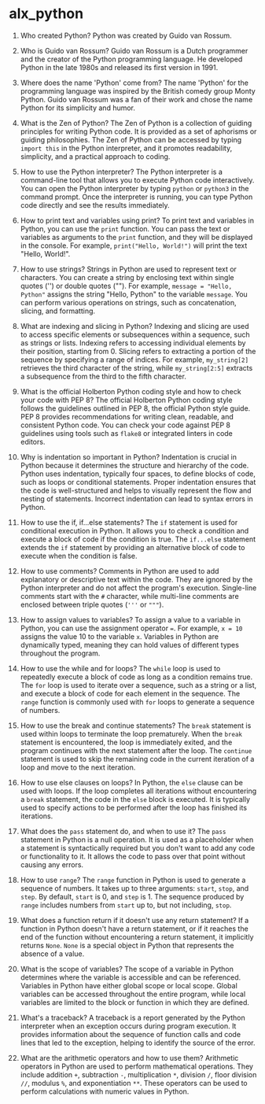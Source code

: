 # alx_python

1. Who created Python?
   Python was created by Guido van Rossum.

2. Who is Guido van Rossum?
   Guido van Rossum is a Dutch programmer and the creator of the Python programming language. He developed Python in the late 1980s and released its first version in 1991.

3. Where does the name 'Python' come from?
   The name 'Python' for the programming language was inspired by the British comedy group Monty Python. Guido van Rossum was a fan of their work and chose the name Python for its simplicity and humor.

4. What is the Zen of Python?
   The Zen of Python is a collection of guiding principles for writing Python code. It is provided as a set of aphorisms or guiding philosophies. The Zen of Python can be accessed by typing `import this` in the Python interpreter, and it promotes readability, simplicity, and a practical approach to coding.

5. How to use the Python interpreter?
   The Python interpreter is a command-line tool that allows you to execute Python code interactively. You can open the Python interpreter by typing `python` or `python3` in the command prompt. Once the interpreter is running, you can type Python code directly and see the results immediately.

6. How to print text and variables using print?
   To print text and variables in Python, you can use the `print` function. You can pass the text or variables as arguments to the `print` function, and they will be displayed in the console. For example, `print("Hello, World!")` will print the text "Hello, World!".

7. How to use strings?
   Strings in Python are used to represent text or characters. You can create a string by enclosing text within single quotes ('') or double quotes (""). For example, `message = "Hello, Python"` assigns the string "Hello, Python" to the variable `message`. You can perform various operations on strings, such as concatenation, slicing, and formatting.

8. What are indexing and slicing in Python?
   Indexing and slicing are used to access specific elements or subsequences within a sequence, such as strings or lists. Indexing refers to accessing individual elements by their position, starting from 0. Slicing refers to extracting a portion of the sequence by specifying a range of indices. For example, `my_string[2]` retrieves the third character of the string, while `my_string[2:5]` extracts a subsequence from the third to the fifth character.

9. What is the official Holberton Python coding style and how to check your code with PEP 8?
   The official Holberton Python coding style follows the guidelines outlined in PEP 8, the official Python style guide. PEP 8 provides recommendations for writing clean, readable, and consistent Python code. You can check your code against PEP 8 guidelines using tools such as `flake8` or integrated linters in code editors.

10. Why is indentation so important in Python?
    Indentation is crucial in Python because it determines the structure and hierarchy of the code. Python uses indentation, typically four spaces, to define blocks of code, such as loops or conditional statements. Proper indentation ensures that the code is well-structured and helps to visually represent the flow and nesting of statements. Incorrect indentation can lead to syntax errors in Python.

11. How to use the if, if...else statements?
    The `if` statement is used for conditional execution in Python. It allows you to check a condition and execute a block of code if the condition is true. The `if...else` statement extends the `if` statement by providing an alternative block of code to execute when the condition is false.

12. How to use comments?
    Comments in Python are used to add explanatory or descriptive text within the code. They are ignored by the Python interpreter and do not affect the program's execution. Single-line comments start with the `#` character, while multi-line comments are enclosed between triple quotes (`'''` or `"""`).

13. How to assign values to variables?
    To assign a value to a variable in Python, you can use the assignment operator `=`. For example, `x = 10` assigns the value 10 to the variable `x`. Variables in Python are dynamically typed, meaning they can hold values of different types throughout the program.

14. How to use the while and for loops?
    The `while` loop is used to repeatedly execute a block of code as long as a condition remains true. The `for` loop is used to iterate over a sequence, such as a string or a list, and execute a block of code for each element in the sequence. The `range` function is commonly used with `for` loops to generate a sequence of numbers.

15. How to use the break and continue statements?
    The `break` statement is used within loops to terminate the loop prematurely. When the `break` statement is encountered, the loop is immediately exited, and the program continues with the next statement after the loop. The `continue` statement is used to skip the remaining code in the current iteration of a loop and move to the next iteration.

16. How to use else clauses on loops?
    In Python, the `else` clause can be used with loops. If the loop completes all iterations without encountering a `break` statement, the code in the `else` block is executed. It is typically used to specify actions to be performed after the loop has finished its iterations.

17. What does the `pass` statement do, and when to use it?
    The `pass` statement in Python is a null operation. It is used as a placeholder when a statement is syntactically required but you don't want to add any code or functionality to it. It allows the code to pass over that point without causing any errors.

18. How to use `range`?
    The `range` function in Python is used to generate a sequence of numbers. It takes up to three arguments: `start`, `stop`, and `step`. By default, `start` is 0, and `step` is 1. The sequence produced by `range` includes numbers from `start` up to, but not including, `stop`.

19. What does a function return if it doesn't use any return statement?
    If a function in Python doesn't have a return statement, or if it reaches the end of the function without encountering a return statement, it implicitly returns `None`. `None` is a special object in Python that represents the absence of a value.

20. What is the scope of variables?
    The scope of a variable in Python determines where the variable is accessible and can be referenced. Variables in Python have either global scope or local scope. Global variables can be accessed throughout the entire program, while local variables are limited to the block or function in which they are defined.

21. What's a traceback?
    A traceback is a report generated by the Python interpreter when an exception occurs during program execution. It provides information about the sequence of function calls and code lines that led to the exception, helping to identify the source of the error.

22. What are the arithmetic operators and how to use them?
    Arithmetic operators in Python are used to perform mathematical operations. They include addition `+`, subtraction `-`, multiplication `*`, division `/`, floor division `//`, modulus `%`, and exponentiation `**`. These operators can be used to perform calculations with numeric values in Python.

